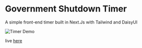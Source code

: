# Government Shutdown Timer
A simple front-end timer built in Next.Js with Tailwind and DaisyUI

![Timer Demo](public/demo.gif)

live [here](https://government-shutdown-tracker.vercel.app)

